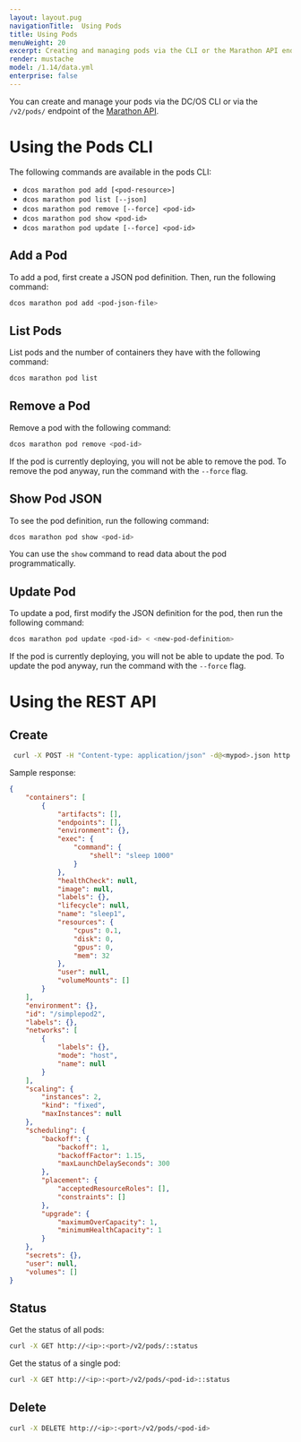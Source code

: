 ```yaml
---
layout: layout.pug
navigationTitle:  Using Pods
title: Using Pods
menuWeight: 20
excerpt: Creating and managing pods via the CLI or the Marathon API endpoint
render: mustache
model: /1.14/data.yml
enterprise: false
---
```


You can create and manage your pods via the DC/OS CLI or via the `/v2/pods/` endpoint of the [Marathon API](/mesosphere/dcos/1.14/deploying-services/marathon-api/).

# Using the Pods CLI

The following commands are available in the pods CLI:

* `dcos marathon pod add [<pod-resource>]`
* `dcos marathon pod list [--json]`
* `dcos marathon pod remove [--force] <pod-id>`
* `dcos marathon pod show <pod-id>`
* `dcos marathon pod update [--force] <pod-id>`

## Add a Pod

To add a pod, first create a JSON pod definition. Then, run the following command:

```bash
dcos marathon pod add <pod-json-file>
```

## List Pods
List pods and the number of containers they have with the following command:

```bash
dcos marathon pod list
```

## Remove a Pod
Remove a pod with the following command:
```bash
dcos marathon pod remove <pod-id>
```

If the pod is currently deploying, you will not be able to remove the pod. To remove the pod anyway, run the command with the `--force` flag.

## Show Pod JSON
To see the pod definition, run the following command:

```bash
dcos marathon pod show <pod-id>
```
You can use the `show` command to read data about the pod programmatically.

## Update Pod
To update a pod, first modify the JSON definition for the pod, then run the following command:

```bash
dcos marathon pod update <pod-id> < <new-pod-definition>
```

If the pod is currently deploying, you will not be able to update the pod. To update the pod anyway, run the command with the `--force` flag.

# Using the REST API

## Create

```bash
 curl -X POST -H "Content-type: application/json" -d@<mypod>.json http://<ip>:<port>/v2/pods
```

Sample response:

```json
{
    "containers": [
        {
            "artifacts": [],
            "endpoints": [],
            "environment": {},
            "exec": {
                "command": {
                    "shell": "sleep 1000"
                }
            },
            "healthCheck": null,
            "image": null,
            "labels": {},
            "lifecycle": null,
            "name": "sleep1",
            "resources": {
                "cpus": 0.1,
                "disk": 0,
                "gpus": 0,
                "mem": 32
            },
            "user": null,
            "volumeMounts": []
        }
    ],
    "environment": {},
    "id": "/simplepod2",
    "labels": {},
    "networks": [
        {
            "labels": {},
            "mode": "host",
            "name": null
        }
    ],
    "scaling": {
        "instances": 2,
        "kind": "fixed",
        "maxInstances": null
    },
    "scheduling": {
        "backoff": {
            "backoff": 1,
            "backoffFactor": 1.15,
            "maxLaunchDelaySeconds": 300
        },
        "placement": {
            "acceptedResourceRoles": [],
            "constraints": []
        },
        "upgrade": {
            "maximumOverCapacity": 1,
            "minimumHealthCapacity": 1
        }
    },
    "secrets": {},
    "user": null,
    "volumes": []
}
```

## Status

Get the status of all pods:

```bash
curl -X GET http://<ip>:<port>/v2/pods/::status
```

Get the status of a single pod:

```bash
curl -X GET http://<ip>:<port>/v2/pods/<pod-id>::status
```

## Delete

```bash
curl -X DELETE http://<ip>:<port>/v2/pods/<pod-id>
```
 
